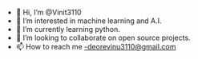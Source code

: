 - 👋 Hi, I’m @Vinit3110
- 👀 I’m interested in machine learning and A.I.
- 🌱 I’m currently learning python.
- 💞️ I’m looking to collaborate on open source projects.
- 📫 How to reach me -deorevinu3110@gmail.com

<!---
Vinit3110/Vinit3110 is a ✨ special ✨ repository because its `README.md` (this file) appears on your GitHub profile.
You can click the Preview link to take a look at your changes.
--->
